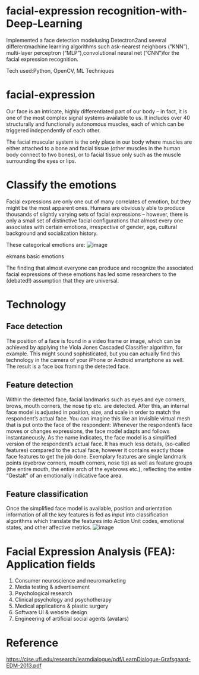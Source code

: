 # facial-expression recognition-with-Deep-Learning
Implemented a face detection modelusing Detectron2and several differentmachine learning algorithms such ask-nearest neighbors (”KNN”), multi-layer perceptron (”MLP”),convolutional neural net (”CNN”)for the facial expression recognition.

Tech used:Python, OpenCV, ML Techniques

# facial-expression
Our face is an intricate, highly differentiated part of our body – in fact, it is one of the most complex signal systems available to us. It includes over 40 structurally and functionally autonomous muscles, each of which can be triggered independently of each other.

The facial muscular system is the only place in our body where muscles are either attached to a bone and facial tissue (other muscles in the human body connect to two bones), or to facial tissue only such as the muscle surrounding the eyes or lips.

# Classify the emotions
Facial expressions are only one out of many correlates of emotion, but they might be the most apparent ones. Humans are obviously able to produce thousands of slightly varying sets of facial expressions – however, there is only a small set of distinctive facial configurations that almost every one associates with certain emotions, irrespective of gender, age, cultural background and socialization history.

These categorical emotions are:
![image](https://user-images.githubusercontent.com/73308203/127771404-6f539df0-7684-4030-a881-9be9baa6865e.png)


ekmans basic emotions

The finding that almost everyone can produce and recognize the associated facial expressions of these emotions has led some researchers to the (debated!) assumption that they are universal.

# Technology 
## Face detection
The position of a face is found in a video frame or image, which can be achieved by applying the Viola Jones Cascaded Classifier algorithm, for example. This might sound sophisticated, but you can actually find this technology in the camera of your iPhone or Android smartphone as well. The result is a face box framing the detected face.
## Feature detection
Within the detected face, facial landmarks such as eyes and eye corners, brows, mouth corners, the nose tip etc. are detected. After this, an internal face model is adjusted in position, size, and scale in order to match the respondent’s actual face. You can imagine this like an invisible virtual mesh that is put onto the face of the respondent: Whenever the respondent’s face moves or changes expressions, the face model adapts and follows instantaneously. As the name indicates, the face model is a simplified version of the respondent’s actual face. It has much less details, (so-called features) compared to the actual face, however it contains exactly those face features to get the job done. Exemplary features are single landmark points (eyebrow corners, mouth corners, nose tip) as well as feature groups (the entire mouth, the entire arch of the eyebrows etc.), reflecting the entire “Gestalt” of an emotionally indicative face area.
## Feature classification
Once the simplified face model is available, position and orientation information of all the key features is fed as input into classification algorithms which translate the features into Action Unit codes, emotional states, and other affective metrics.
![image](https://user-images.githubusercontent.com/73308203/127771544-4eaa6195-a252-4243-ba5c-6f3268f7479b.png)
# Facial Expression Analysis (FEA): Application fields
1. Consumer neuroscience and neuromarketing
2. Media testing & advertisement
3. Psychological research
4. Clinical psychology and psychotherapy
5. Medical applications & plastic surgery
6. Software UI & website design
7. Engineering of artificial social agents (avatars) 

# Reference
https://cise.ufl.edu/research/learndialogue/pdf/LearnDialogue-Grafsgaard-EDM-2013.pdf
